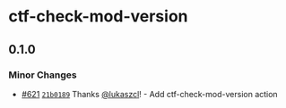 # ctf-check-mod-version

## 0.1.0

### Minor Changes

- [#621](https://github.com/smartcontractkit/.github/pull/621)
  [`21b0189`](https://github.com/smartcontractkit/.github/commit/21b0189c5fdca0318617d259634b1a91e6d80262)
  Thanks [@lukaszcl](https://github.com/lukaszcl)! - Add ctf-check-mod-version
  action
